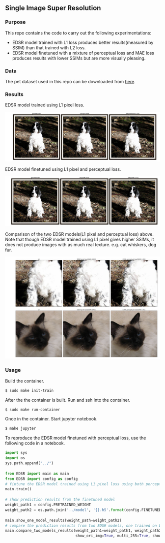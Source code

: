 ## Single Image Super Resolution

### Purpose

This repo contains the code to carry out the following experimentations:

- EDSR model trained with L1 loss produces better results(measured by SSIM) than that trained with L2 loss.
- EDSR model finetuned with a mixture of perceptual loss and MAE loss produces results with lower SSIMs but are more visually pleasing.

### Data

The pet dataset used in this repo can be downloaded from [here](https://www.robots.ox.ac.uk/~vgg/data/pets/).

### Results

EDSR model trained using L1 pixel loss.

![alt text](https://github.com/yueying-teng/super-resolution/blob/master/img_src/EDSR_MAE.png)

EDSR model finetuned using L1 pixel and perceptual loss.

![alt text](https://github.com/yueying-teng/super-resolution/blob/master/img_src/EDSR_perceptual.png)

Comparison of the two EDSR models(L1 pixel and perceptual loss) above.
Note that though EDSR model trained using L1 pixel gives higher SSIMs, it does not produce images with as much real texture. e.g. cat whiskers, dog fur.

![alt text](https://github.com/yueying-teng/super-resolution/blob/master/img_src/comparison.png)

### Usage

Build the container.

```bash
$ sudo make init-train
```

After the the container is built. Run and ssh into the container.

```bash
$ sudo make run-container
```

Once in the container. Start jupyter notebook.

```bash
$ make jupyter
```

To reproduce the EDSR model finetuned with perceptual loss, use the following code in a notebook.

```python
import sys
import os
sys.path.append("../")

from EDSR import main as main
from EDSR import config as config
# fintune the EDSR model trained using L1 pixel loss using both perceptual loss and L1 pixel loss
main.train()

# show prediction results from the finetuned model
weight_path1 = config.PRETRAINED_WEIGHT
weight_path2 = os.path.join('../model', '{}.h5'.format(config.FINETUNED_MODEL_NAME))

main.show_one_model_results(weight_path=weight_path2)
# compare the prediction results from two EDSR models, one trained on L1 pixel loss, the other trained on perceptual loss and L1 pixel loss
main.compare_two_models_results(weight_path1=weight_path1, weight_path2=weight_path2, keep_dim=False, 
                                show_ori_img=True, multi_255=True, show_patch=True)

```
